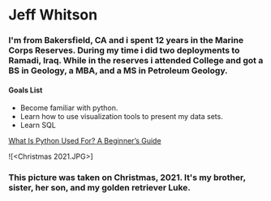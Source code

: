 # Jeff Whitson
### I'm from Bakersfield, CA and i spent 12 years in the Marine Corps Reserves. During my time i did two deployments to Ramadi, Iraq. While in the reserves i attended College and got a BS in Geology, a MBA, and a MS in Petroleum Geology.

#### Goals List
- Become familiar with python.
- Learn how to use visualization tools to present my data sets.
- Learn SQL

[What Is Python Used For? A Beginner’s Guide](https://www.coursera.org/articles/what-is-python-used-for-a-beginners-guide-to-using-python)

![<Christmas 2021.JPG>]

### This picture was taken on Christmas, 2021. It's my brother, sister, her son, and my golden retriever Luke.
